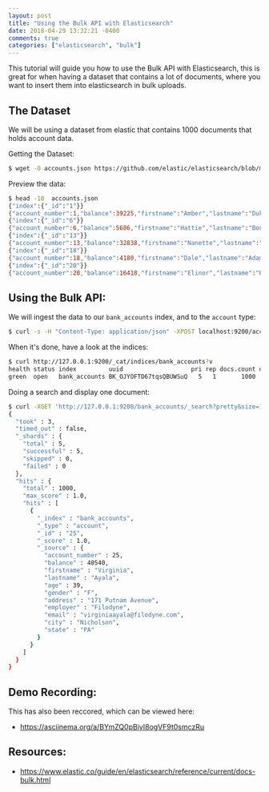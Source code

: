 ```yaml
---
layout: post
title: "Using the Bulk API with Elasticsearch"
date: 2018-04-29 13:32:21 -0400
comments: true
categories: ["elasticsearch", "bulk"] 
---
```


This tutorial will guide you how to use the Bulk API with Elasticsearch, this is great for when having a dataset that contains a lot of documents, where you want to insert them into elasticsearch in bulk uploads.

## The Dataset

We will be using a dataset from elastic that contains 1000 documents that holds account data. 

Getting the Dataset:

```bash
$ wget -O accounts.json https://github.com/elastic/elasticsearch/blob/master/docs/src/test/resources/accounts.json?raw=true
```

Preview the data:

```bash
$ head -10  accounts.json
{"index":{"_id":"1"}}
{"account_number":1,"balance":39225,"firstname":"Amber","lastname":"Duke","age":32,"gender":"M","address":"880 Holmes Lane","employer":"Pyrami","email":"amberduke@pyrami.com","city":"Brogan","state":"IL"}
{"index":{"_id":"6"}}
{"account_number":6,"balance":5686,"firstname":"Hattie","lastname":"Bond","age":36,"gender":"M","address":"671 Bristol Street","employer":"Netagy","email":"hattiebond@netagy.com","city":"Dante","state":"TN"}
{"index":{"_id":"13"}}
{"account_number":13,"balance":32838,"firstname":"Nanette","lastname":"Bates","age":28,"gender":"F","address":"789 Madison Street","employer":"Quility","email":"nanettebates@quility.com","city":"Nogal","state":"VA"}
{"index":{"_id":"18"}}
{"account_number":18,"balance":4180,"firstname":"Dale","lastname":"Adams","age":33,"gender":"M","address":"467 Hutchinson Court","employer":"Boink","email":"daleadams@boink.com","city":"Orick","state":"MD"}
{"index":{"_id":"20"}}
{"account_number":20,"balance":16418,"firstname":"Elinor","lastname":"Ratliff","age":36,"gender":"M","address":"282 Kings Place","employer":"Scentric","email":"elinorratliff@scentric.com","city":"Ribera","state":"WA"}

```

## Using the Bulk API:

We will ingest the data to our `bank_accounts` index, and to the `account` type:

```bash
$ curl -s -H "Content-Type: application/json" -XPOST localhost:9200/accounts/docs/_bulk --data-binary "@accounts.json"
```

When it's done, have a look at the indices:

```bash
$ curl http://127.0.0.1:9200/_cat/indices/bank_accounts?v
health status index         uuid                   pri rep docs.count docs.deleted store.size pri.store.size
green  open   bank_accounts BK_OJYOFTD67tqsQBUWSuQ   5   1       1000            0    950.3kb        475.1kb
```

Doing a search and display one document:

```bash
$ curl -XGET 'http://127.0.0.1:9200/bank_accounts/_search?pretty&size=1'
{
  "took" : 3,
  "timed_out" : false,
  "_shards" : {
    "total" : 5,
    "successful" : 5,
    "skipped" : 0,
    "failed" : 0
  },
  "hits" : {
    "total" : 1000,
    "max_score" : 1.0,
    "hits" : [
      {
        "_index" : "bank_accounts",
        "_type" : "account",
        "_id" : "25",
        "_score" : 1.0,
        "_source" : {
          "account_number" : 25,
          "balance" : 40540,
          "firstname" : "Virginia",
          "lastname" : "Ayala",
          "age" : 39,
          "gender" : "F",
          "address" : "171 Putnam Avenue",
          "employer" : "Filodyne",
          "email" : "virginiaayala@filodyne.com",
          "city" : "Nicholson",
          "state" : "PA"
        }
      }
    ]
  }
}

```

## Demo Recording:

This has also been reccored, which can be viewed here:

- https://asciinema.org/a/BYmZQ0pBiyI8ogVF9t0smczRu

## Resources:

- https://www.elastic.co/guide/en/elasticsearch/reference/current/docs-bulk.html
